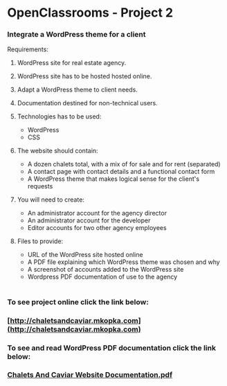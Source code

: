 # OpenClassrooms - Project 2
### Integrate a WordPress theme for a client
Requirements:

1. WordPress site for real estate agency.

2. WordPress site has to be hosted hosted online.

3. Adapt a WordPress theme to client needs.

4. Documentation destined for non-technical users.

5. Technologies has to be used:
   - WordPress
   - CSS

6. The website should contain:
   - A dozen chalets total, with a mix of for sale and for rent (separated)
   - A contact page with contact details and a functional contact form
   - A WordPress theme that makes logical sense for the client's requests

7. You will need to create:
   - An administrator account for the agency director
   - An administrator account for the developer
   - Editor accounts for two other agency employees

8. Files to provide:
   - URL of the WordPress site hosted online
   - A PDF file explaining which WordPress theme was chosen and why
   - A screenshot of accounts added to the WordPress site
   - Wordpress PDF documentation of use to the agency

#

### To see project online click the link below:

### [http://chaletsandcaviar.mkopka.com](http://chaletsandcaviar.mkopka.com)

### To see and read WordPress PDF documentation click the link below:

### [Chalets And Caviar Website Documentation.pdf](https://github.com/marcinkopka/OpenClassrooms-Project-2/blob/master/Chalets%20And%20Caviar%20Website%20Documentation.pdf)
